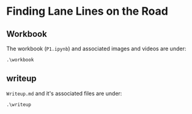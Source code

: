 # Finding Lane Lines on the Road

## Workbook

The workbook (`P1.ipynb`) and associated images and videos are under:
```
.\workbook
```

## writeup
`Writeup.md` and it's associated files are under:
```
.\writeup
```
